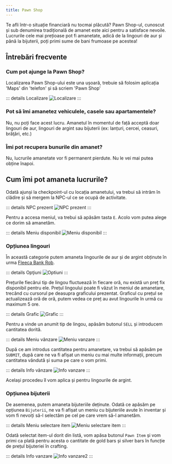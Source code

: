 ```yaml
---
title: Pawn Shop
---
```


Te afli într-o situație financiară nu tocmai plăcută? Pawn Shop-ul, cunoscut și sub denumirea tradițională de amanet este aici pentru a satisface nevoile. Lucrurile cele mai prețioase pot fi amanetate, adică de la lingouri de aur și până la bijuterii, poți primi sume de bani frumoase pe acestea!

## Întrebări frecvente

### Cum pot ajunge la Pawn Shop?

Localizarea Pawn Shop-ului este una ușoară, trebuie să folosim aplicația 'Maps' din 'telefon' și să scriem 'Pawn Shop'

::: details Localizare
  <Image src="https://i.imgur.com/h7QMipB.gif" alt="Localizare" />
:::  

### Pot să îmi amanetez vehiculele, casele sau apartamentele?

Nu, nu poți face acest lucru. Amanetul în momentul de față acceptă doar lingouri de aur, lingouri de argint sau bijuterii (ex: lanțuri, cercei, ceasuri, brăţări, etc.)

### Îmi pot recupera bunurile din amanet?

Nu, lucrurile amanetate vor fi permanent pierdute. Nu le vei mai putea obține înapoi.

## Cum îmi pot amaneta lucrurile?

Odată ajunși la checkpoint-ul cu locația amanetului, va trebui să intrăm în clădire și să mergem la NPC-ul ce se ocupă de activitate.

::: details NPC prezent
  <Image src="https://i.imgur.com/0KAnsbw.png" alt="NPC prezent" />
:::  

Pentru a accesa meniul, va trebui să apăsăm tasta `E`. Acolo vom putea alege ce dorim să amanetăm.

::: details Meniu disponibil
  <Image src="https://i.imgur.com/LslWEPV.png" alt="Meniu disponibil" />
:::  

### Opțiunea lingouri

În această categorie putem amaneta lingourile de aur și de argint obținute în urma [Fleeca Bank Rob](../illegal-activities/robberies/fleeca-bank-robbery.md).

::: details Opţiuni
  <Image src="https://i.imgur.com/EVBkuJf.png" alt="Optiuni" />
:::  

Prețurile fiecărui tip de lingou fluctuează în fiecare oră, nu există un preț fix disponibil pentru ele. Prețul lingoului poate fi văzut în meniul de amanetare, trecând cu cursorul pe deasupra graficului prezentat. Graficul cu prețul se actualizează oră de oră, putem vedea ce preț au avut lingourile în urmă cu maximum 5 ore.

::: details Grafic
  <Image src="https://i.imgur.com/HrKcuIv.png" alt="Grafic" />
:::  

Pentru a vinde un anumit tip de lingou, apăsăm butonul `SELL` și introducem cantitatea dorită.

::: details Meniu vânzare
  <Image src="https://i.imgur.com/OIz4XZH.png" alt="Meniu vanzare" />
:::  

După ce am introdus cantitatea pentru amanetare, va trebui să apăsăm pe `SUBMIT`, după care ne va fi afișat un meniu cu mai multe informații, precum cantitatea vândută și suma pe care o vom primi.

::: details Info vânzare
  <Image src="https://i.imgur.com/czV09uW.png" alt="Info vanzare" />
:::  

Același procedeu îl vom aplica și pentru lingourile de argint.

### Opțiunea bijuterii

De asemenea, putem amaneta bijuteriile deținute. Odată ce apăsăm pe opțiunea `Bijuterii`, ne va fi afișat un meniu cu bijuteriile avute în inventar și vom fi nevoiți să-l selectăm pe cel pe care vrem să-l amanetăm.

::: details Meniu selectare item
  <Image src="https://i.imgur.com/MLzZhmo.png" alt="Meniu selectare item" />
:::  

Odată selectat item-ul dorit din listă, vom apăsa butonul `Pawn Item` și vom primi ca plată pentru acesta o cantitate de gold bars și silver bars în funcție de prețul bijuteriei în crafting.

::: details Info vanzare
  <Image src="https://i.imgur.com/IgcZWkk.png" alt="Info vanzare2" />
:::  
